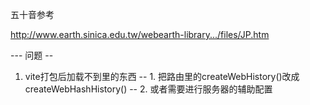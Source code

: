 五十音参考

http://www.earth.sinica.edu.tw/webearth-library.../files/JP.htm

--- 问题 --
1. vite打包后加载不到<router-view>里的东西
    -- 1. 把路由里的createWebHistory()改成createWebHashHistory()
    -- 2. 或者需要进行服务器的辅助配置

